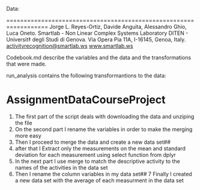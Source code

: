 
Data: 

==================================================================
Jorge L. Reyes-Ortiz, Davide Anguita, Alessandro Ghio, Luca Oneto.
Smartlab - Non Linear Complex Systems Laboratory
DITEN - Universit‡ degli Studi di Genova.
Via Opera Pia 11A, I-16145, Genoa, Italy.
activityrecognition@smartlab.ws
www.smartlab.ws





Codebook.md describe the variables and the data and the transformations that were made.



run_analysis contains the following transformantions to the data: 







# AssignmentDataCourseProject

1. The first part of the script deals with downloading the data and unziping the file
2. On the second part I rename the variables in order to make the merging more easy
3. Then I proceed to merge the data and create a new data set##
4. after that I Extract  only the measurements on the mean and standard deviation for each measurement using select function from dplyr
5. In the next part I use merge to match the descriptive activity to the names of the activities in the data set
6. Then I rename the column variables in my data set##
7 Finally I created a new data set with the average of each measurment in the data set
